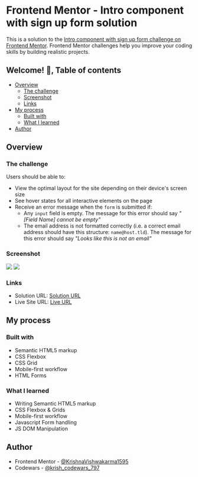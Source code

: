 # Frontend Mentor - Intro component with sign up form solution

This is a solution to the [Intro component with sign up form challenge on Frontend Mentor](https://www.frontendmentor.io/challenges/intro-component-with-signup-form-5cf91bd49edda32581d28fd1). Frontend Mentor challenges help you improve your coding skills by building realistic projects. 

## Welcome! 👋, Table of contents

- [Overview](#overview)
  - [The challenge](#the-challenge)
  - [Screenshot](#screenshot)
  - [Links](#links)
- [My process](#my-process)
  - [Built with](#built-with)
  - [What I learned](#what-i-learned)  
- [Author](#author)

## Overview

### The challenge

Users should be able to:

- View the optimal layout for the site depending on their device's screen size
- See hover states for all interactive elements on the page
- Receive an error message when the `form` is submitted if:
  - Any `input` field is empty. The message for this error should say *"[Field Name] cannot be empty"*
  - The email address is not formatted correctly (i.e. a correct email address should have this structure: `name@host.tld`). The message for this error should say *"Looks like this is not an email"*

### Screenshot

![](./screenshot-ping-desktop.png)
![](./screenshot-ping-mobile.png)

### Links

- Solution URL: [Solution URL](https://www.frontendmentor.io/solutions/responsive-ping-single-column-coming-soon-page-7WQ9AjaFmv)
- Live Site URL: [Live URL](https://krishnavishwakarma1595.github.io/frontend-mentor/Newbie/ping-coming-soon-page/)

## My process

### Built with

- Semantic HTML5 markup
- CSS Flexbox
- CSS Grid
- Mobile-first workflow
- HTML Forms

### What I learned

- Writing Semantic HTML5 markup
- CSS Flexbox & Grids
- Mobile-first workflow
- Javascript Form handling
- JS DOM Manipulation

## Author

- Frontend Mentor - [@KrishnaVishwakarma1595](https://www.frontendmentor.io/profile/KrishnaVishwakarma1595)
- Codewars - [@krish_codewars_797](https://www.codewars.com/users/krish_codewars_797)